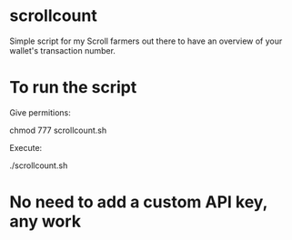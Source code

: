 # scrollcount

Simple script for my Scroll farmers out there to have an overview of your wallet's transaction number. 

# To run the script

Give permitions: 

chmod 777 scrollcount.sh

Execute: 

./scrollcount.sh

# No need to add a custom API key, any work
